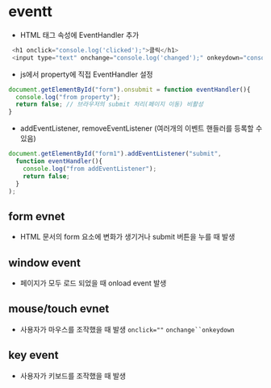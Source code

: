 # eventt



* HTML 태그 속성에 EventHandler 추가

```js
 <h1 onclick="console.log('clicked');">클릭</h1>
 <input type="text" onchange="console.log('changed');" onkeydown="console.log('typed');">
```

* js에서 property에 직접 EventHandler 설정

```js
document.getElementById("form").onsubmit = function eventHandler(){
  console.log("from property");
  return false; // 브라우저의 submit 처리(페이지 이동) 비활성
}
```

* addEventListener, removeEventListener (여러개의 이벤트 핸들러를 등록할 수 있음)

```js
document.getElementById("form1").addEventListener("submit", 
  function eventHandler(){
    console.log("from addEventListener");
    return false;
  }
);
```

## form evnet

* HTML 문서의 form 요소에 변화가 생기거나 submit 버튼을 누를 때 발생

## window event

* 페이지가 모두 로드 되었을 때 onload event 발생

## mouse/touch evnet

* 사용자가 마우스를 조작했을 때 발생 `onclick=""` `onchange``onkeydown`

## key event

* 사용자가 키보드를 조작했을 때 발생
